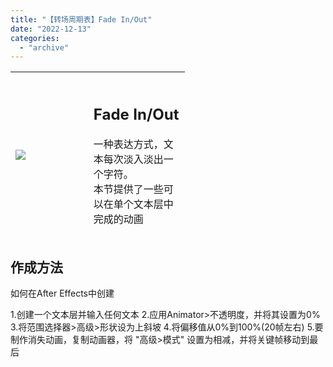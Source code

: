 ```yaml
---
title: "【转场周期表】Fade In/Out"
date: "2022-12-13"
categories: 
  - "archive"
---
```


<table style="width: 55.3033%; height: 267px;"><tbody><tr style="height: 267px;"><td style="width: 44.7932%; height: 267px;"><img src="https://mir.yuelili.com/2022/12/9fb1521a76383594e9062fc0fd4eceaa.gif"></td><td style="width: 97.0525%; height: 267px;"><h2 class="title_title__ceXO0">Fade In/Out</h2>一种表达方式，文本每次淡入淡出一个字符。<div></div>本节提供了一些可以在单个文本层中完成的动画</td></tr></tbody></table>

## 作成方法

如何在After Effects中创建

1.创建一个文本层并输入任何文本 2.应用Animator>不透明度，并将其设置为0% 3.将范围选择器>高级>形状设为上斜坡 4.将偏移值从0%到100%(20帧左右) 5.要制作消失动画，复制动画器，将 "高级>模式" 设置为相减，并将关键帧移动到最后
